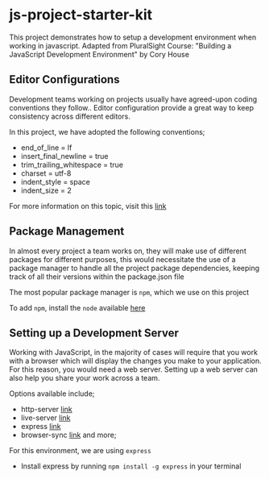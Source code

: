 # js-project-starter-kit
This project demonstrates how to setup a development environment when working in javascript. Adapted from PluralSight Course: "Building a JavaScript Development Environment" by Cory House

## Editor Configurations
Development teams working on projects usually have agreed-upon coding conventions they follow.. Editor configuration provide a great way to keep consistency across different editors.

In this project, we have adopted the following conventions;
- end_of_line = lf
- insert_final_newline = true
- trim_trailing_whitespace = true 
- charset = utf-8
- indent_style = space
- indent_size = 2

For more information on this topic, visit this [link](https://editorconfig.org/)

## Package Management
In almost every project a team works on, they will make use of different packages for different purposes, this would necessitate the use of a package manager to handle all the project package dependencies, keeping track of all their versions within the package.json file

The most popular package manager is `npm`, which we use on this project

To add `npm`, install the `node` available [here](https://nodejs.org/en/)

## Setting up a Development Server
Working with JavaScript, in the majority of cases will require that you work with a browser which will display the changes you make to your application. For this reason, you would need a web server. Setting up a web server can also help you share your work across a team.

Options available include;
- http-server [link](https://www.npmjs.com/package/http-server)
- live-server  [link](https://www.npmjs.com/package/live-server)
- express [link](https://expressjs.com/)
- browser-sync [link](https://browsersync.io/)
and more;

For this environment, we are using `express` 

- Install express by running `npm install -g express` in your terminal
